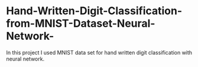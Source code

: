 # Hand-Written-Digit-Classification-from-MNIST-Dataset-Neural-Network-
In this project I used MNIST data set for hand written digit classification with neural network.

